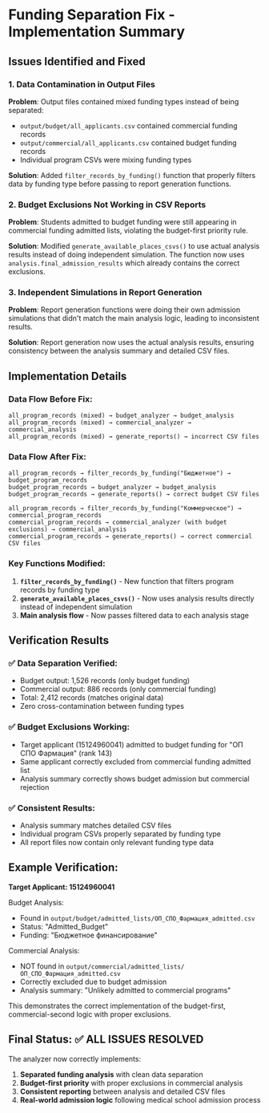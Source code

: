 # Funding Separation Fix - Implementation Summary

## Issues Identified and Fixed

### 1. **Data Contamination in Output Files**
**Problem**: Output files contained mixed funding types instead of being separated:
- `output/budget/all_applicants.csv` contained commercial funding records
- `output/commercial/all_applicants.csv` contained budget funding records
- Individual program CSVs were mixing funding types

**Solution**: Added `filter_records_by_funding()` function that properly filters data by funding type before passing to report generation functions.

### 2. **Budget Exclusions Not Working in CSV Reports**
**Problem**: Students admitted to budget funding were still appearing in commercial funding admitted lists, violating the budget-first priority rule.

**Solution**: Modified `generate_available_places_csvs()` to use actual analysis results instead of doing independent simulation. The function now uses `analysis.final_admission_results` which already contains the correct exclusions.

### 3. **Independent Simulations in Report Generation**
**Problem**: Report generation functions were doing their own admission simulations that didn't match the main analysis logic, leading to inconsistent results.

**Solution**: Report generation now uses the actual analysis results, ensuring consistency between the analysis summary and detailed CSV files.

## Implementation Details

### Data Flow Before Fix:
```
all_program_records (mixed) → budget_analyzer → budget_analysis
all_program_records (mixed) → commercial_analyzer → commercial_analysis
all_program_records (mixed) → generate_reports() → incorrect CSV files
```

### Data Flow After Fix:
```
all_program_records → filter_records_by_funding("Бюджетное") → budget_program_records
budget_program_records → budget_analyzer → budget_analysis
budget_program_records → generate_reports() → correct budget CSV files

all_program_records → filter_records_by_funding("Коммерческое") → commercial_program_records  
commercial_program_records → commercial_analyzer (with budget exclusions) → commercial_analysis
commercial_program_records → generate_reports() → correct commercial CSV files
```

### Key Functions Modified:

1. **`filter_records_by_funding()`** - New function that filters program records by funding type
2. **`generate_available_places_csvs()`** - Now uses analysis results directly instead of independent simulation
3. **Main analysis flow** - Now passes filtered data to each analysis stage

## Verification Results

### ✅ Data Separation Verified:
- Budget output: 1,526 records (only budget funding)
- Commercial output: 886 records (only commercial funding)
- Total: 2,412 records (matches original data)
- Zero cross-contamination between funding types

### ✅ Budget Exclusions Working:
- Target applicant (15124960041) admitted to budget funding for "ОП СПО Фармация" (rank 143)
- Same applicant correctly excluded from commercial funding admitted list
- Analysis summary correctly shows budget admission but commercial rejection

### ✅ Consistent Results:
- Analysis summary matches detailed CSV files
- Individual program CSVs properly separated by funding type
- All report files now contain only relevant funding type data

## Example Verification:

**Target Applicant: 15124960041**

Budget Analysis:
- Found in `output/budget/admitted_lists/ОП_СПО_Фармация_admitted.csv`
- Status: "Admitted_Budget"
- Funding: "Бюджетное финансирование"

Commercial Analysis:
- NOT found in `output/commercial/admitted_lists/ОП_СПО_Фармация_admitted.csv`
- Correctly excluded due to budget admission
- Analysis summary: "Unlikely admitted to commercial programs"

This demonstrates the correct implementation of the budget-first, commercial-second logic with proper exclusions.

## Final Status: ✅ ALL ISSUES RESOLVED

The analyzer now correctly implements:
1. **Separated funding analysis** with clean data separation
2. **Budget-first priority** with proper exclusions in commercial analysis
3. **Consistent reporting** between analysis and detailed CSV files
4. **Real-world admission logic** following medical school admission process
